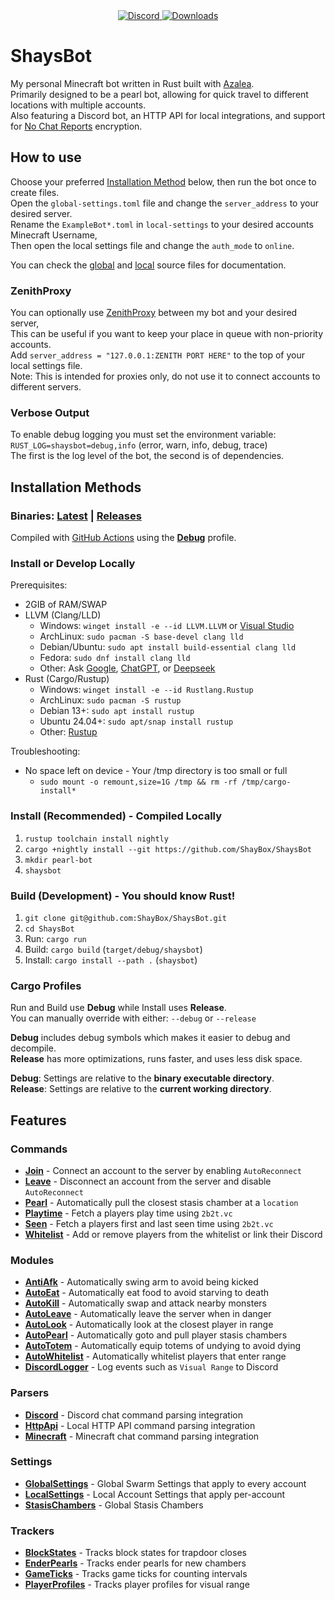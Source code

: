 <!--suppress HtmlDeprecatedAttribute -->
<div align="center">
  <a href="https://discord.shaybox.com">
    <img alt="Discord" src="https://img.shields.io/discord/824865729445888041?color=404eed&label=Discord&logo=Discord&logoColor=FFFFFF">
  </a>
  <a href="https://github.com/shaybox/shaysbot/releases/latest">
    <img alt="Downloads" src="https://img.shields.io/github/downloads/shaybox/shaysbot/total?color=3fb950&label=Downloads&logo=github&logoColor=FFFFFF">
  </a>
</div>

# ShaysBot

My personal Minecraft bot written in Rust built with [Azalea].  
Primarily designed to be a pearl bot, allowing for quick travel to different locations with multiple accounts.  
Also featuring a Discord bot, an HTTP API for local integrations, and support for [No Chat Reports] encryption.

## How to use

Choose your preferred [Installation Method](#installation-methods) below, then run the bot once to create files.  
Open the `global-settings.toml` file and change the `server_address` to your desired server.  
Rename the `ExampleBot*.toml` in `local-settings` to your desired accounts Minecraft Username,  
Then open the local settings file and change the `auth_mode` to `online`.

You can check the [global](src/settings/global.rs) and [local](src/settings/local.rs) source files for documentation.

### ZenithProxy

You can optionally use [ZenithProxy] between my bot and your desired server,  
This can be useful if you want to keep your place in queue with non-priority accounts.  
Add `server_address = "127.0.0.1:ZENITH PORT HERE"` to the top of your local settings file.  
Note: This is intended for proxies only, do not use it to connect accounts to different servers.

### Verbose Output

To enable debug logging you must set the environment variable:  
`RUST_LOG=shaysbot=debug,info` (error, warn, info, debug, trace)  
The first is the log level of the bot, the second is of dependencies.

## Installation Methods

### Binaries: [Latest] | [Releases]

Compiled with [GitHub Actions](.github/workflows/release.yml) using the [**Debug**](#cargo-profiles) profile.

### Install or Develop Locally

Prerequisites:

- 2GIB of RAM/SWAP
- LLVM (Clang/LLD)
    - Windows: `winget install -e --id LLVM.LLVM` or [Visual Studio]
    - ArchLinux: `sudo pacman -S base-devel clang lld`
    - Debian/Ubuntu: `sudo apt install build-essential clang lld`
    - Fedora: `sudo dnf install clang lld`
    - Other: Ask [Google], [ChatGPT], or [Deepseek]
- Rust (Cargo/Rustup)
    - Windows: `winget install -e --id Rustlang.Rustup`
    - ArchLinux: `sudo pacman -S rustup`
    - Debian 13+: `sudo apt install rustup`
    - Ubuntu 24.04+: `sudo apt/snap install rustup`
    - Other: [Rustup]

Troubleshooting:

- No space left on device - Your /tmp directory is too small or full
    - `sudo mount -o remount,size=1G /tmp && rm -rf /tmp/cargo-install*`

### Install (Recommended) - Compiled Locally

1. `rustup toolchain install nightly`
2. `cargo +nightly install --git https://github.com/ShayBox/ShaysBot`
3. `mkdir pearl-bot`
4. `shaysbot`

### Build (Development) - You should know Rust!

1. `git clone git@github.com:ShayBox/ShaysBot.git`
2. `cd ShaysBot`
3. Run: `cargo run`
4. Build: `cargo build` (`target/debug/shaysbot`)
5. Install: `cargo install --path .` (`shaysbot`)

### Cargo Profiles

Run and Build use **Debug** while Install uses **Release**.  
You can manually override with either: `--debug` or `--release`

**Debug** includes debug symbols which makes it easier to debug and decompile.  
**Release** has more optimizations, runs faster, and uses less disk space.

**Debug**: Settings are relative to the **binary executable directory**.  
**Release**: Settings are relative to the **current working directory**.

## Features

### Commands

- [**Join**](src/commands/join.rs) - Connect an account to the server by enabling `AutoReconnect`
- [**Leave**](src/commands/leave.rs) - Disconnect an account from the server and disable `AutoReconnect`
- [**Pearl**](src/commands/pearl.rs) - Automatically pull the closest stasis chamber at a `location`
- [**Playtime**](src/commands/playtime.rs) - Fetch a players play time using `2b2t.vc`
- [**Seen**](src/commands/seen.rs) - Fetch a players first and last seen time using `2b2t.vc`
- [**Whitelist**](src/commands/whitelist.rs) - Add or remove players from the whitelist or link their Discord

### Modules

- [**AntiAfk**](src/modules/anti_afk.rs) - Automatically swing arm to avoid being kicked
- [**AutoEat**](src/modules/auto_eat.rs) - Automatically eat food to avoid starving to death
- [**AutoKill**](src/modules/auto_kill.rs) - Automatically swap and attack nearby monsters
- [**AutoLeave**](src/modules/auto_leave.rs) - Automatically leave the server when in danger
- [**AutoLook**](src/modules/auto_look.rs) - Automatically look at the closest player in range
- [**AutoPearl**](src/modules/auto_pearl.rs) - Automatically goto and pull player stasis chambers
- [**AutoTotem**](src/modules/auto_totem.rs) - Automatically equip totems of undying to avoid dying
- [**AutoWhitelist**](src/modules/auto_whitelist.rs) - Automatically whitelist players that enter range
- [**DiscordLogger**](src/modules/discord_logger.rs) - Log events such as `Visual Range` to Discord

### Parsers

- [**Discord**](src/parsers/discord.rs) - Discord chat command parsing integration
- [**HttpApi**](src/parsers/http_api.rs) - Local HTTP API command parsing integration
- [**Minecraft**](src/parsers/minecraft.rs) - Minecraft chat command parsing integration

### Settings

- [**GlobalSettings**](src/settings/global.rs) - Global Swarm Settings that apply to every account
- [**LocalSettings**](src/settings/local.rs) - Local Account Settings that apply per-account
- [**StasisChambers**](src/settings/stasis.rs) - Global Stasis Chambers

### Trackers

- [**BlockStates**](src/trackers/block_state.rs) - Tracks block states for trapdoor closes
- [**EnderPearls**](src/trackers/ender_pearl.rs) - Tracks ender pearls for new chambers
- [**GameTicks**](src/trackers/game_tick.rs) - Tracks game ticks for counting intervals
- [**PlayerProfiles**](src/trackers/player_profile.rs) - Tracks player profiles for visual range

[Azalea]: https://github.com/azalea-rs/azalea

[ChatGPT]: https://chatgpt.com

[Deepseek]: https://chat.deepseek.com

[Google]: https://google.com

[Latest]: https://github.com/shaybox/shaysbot/releases/latest

[No Chat Reports]: https://github.com/Aizistral-Studios/No-Chat-Reports

[Releases]: https://github.com/shaybox/shaysbot/releases

[Rustup]: https://rustup.rs

[Visual Studio]: https://visualstudio.microsoft.com

[ZenithProxy]: https://github.com/rfresh2/ZenithProxy